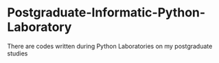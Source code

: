 # Postgraduate-Informatic-Python-Laboratory
There are codes written during Python Laboratories on my postgraduate studies
